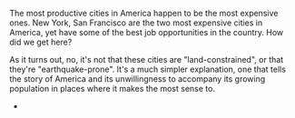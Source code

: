 
The most productive cities in America happen to be the most expensive ones. New York, San Francisco are the two most expensive cities in America, yet have some of the best job opportunities in the country. How did we get here? 

As it turns out, no, it's not that these cities are "land-constrained", or that they're "earthquake-prone". It's a much simpler explanation, one that tells the story of America and its unwillingness to accompany its growing population in places where it makes the most sense to. 

- 